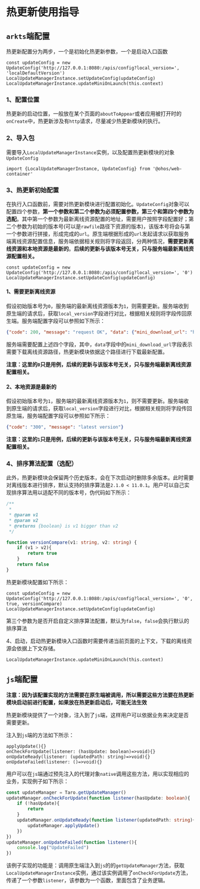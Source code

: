 # 热更新使用指导

## `arkts`端配置

热更新配置分为两步，一个是初始化热更新参数，一个是启动入口函数

```tsx
const updateConfig = new UpdateConfig('http://127.0.0.1:8080:/apis/config?local_version=', 'localDefaultVersion')
LocalUpdateManagerInstance.setUpdateConfig(updateConfig)
LocalUpdateManagerInstance.updateMiniOnLaunch(this.context)
```

### 1、配置位置

热更新的启动位置，一般放在某个页面的`aboutToAppear`或者应用被打开时的`onCreate`中，热更新涉及有`http`请求，尽量减少热更新模块的执行。

### 2、导入包

需要导入`LocalUpdateManagerInstance`实例，以及配置热更新模块的对象`UpdateConfig`

``` tsx
import {LocalUpdateManagerInstance, UpdateConfig} from '@ohos/web-container'
```

### 3、热更新初始配置

在执行入口函数前，需要对热更新模块进行配置初始化。`UpdateConfig`对象可以配置四个参数，**第一个参数和第二个参数为必须配置参数，第三个和第四个参数为选配**。其中第一个参数为最新离线资源配置的地址，需要用户按照字段配置好；第二个参数为初始的版本号(可以是`rawfile`路径下资源的版本)，该版本号将会与第一个参数进行拼接，形成完成的`url`。原生端根据形成的`url`发起请求以获取服务端离线资源配置信息，服务端依据相关规则将字段返回，分两种情况，**需要更新离线资源和本地资源是最新的**。**后续的更新与该版本号无关，只与服务端最新离线资源配置相关。**

```tsx
const updateConfig = new UpdateConfig('http://127.0.0.1:8080:/apis/config?local_version=', '0')
LocalUpdateManagerInstance.setUpdateConfig(updateConfig)
```

#### 1、需要更新离线资源

假设初始版本号为`0`，服务端的最新离线资源版本为`1`，则需要更新。服务端收到原生端的请求后，获取`local_version`字段进行对比，根据相关规则将字段传回原生端。服务端配置字段可以参照如下所示：

```json
{"code": 200, "message": "request OK", "data": {"mini_download_url": "http://127.0.0.1/mpharmony/mpharmony.zip", "mini_version": 1}}
```

服务端需要配置上述四个字段，其中，`data`字段中的`mini_download_url`字段表示需要下载离线资源路径，热更新模块依据这个路径进行下载最新配置。

**注意：这里的`0`只是用例，后续的更新与该版本号无关，只与服务端最新离线资源配置相关。**

#### 2、本地资源是最新的

假设初始版本号为`1`，服务端的最新离线资源版本为`1`，则不需要更新。服务端收到原生端的请求后，获取`local_version`字段进行对比，根据相关规则将字段传回原生端，服务端配置字段可以参照如下所示：

```json
{"code": "300", "message": "latest version"}
```

**注意：这里的`1`只是用例，后续的更新与该版本号无关，只与服务端最新离线资源配置相关。**

### 4、排序算法配置（选配）

此外，热更新模块会保留两个历史版本，会在下次启动时删除多余版本。此时需要对离线版本进行排序，默认支持的排序算法是`2.1.0 < 11.0.1`。用户可以自己实现排序算法用以适配不同的版本号，伪代码如下所示：

```ts
/**
 *
 * @param v1
 * @param v2
 * @returns {boolean} is v1 bigger than v2
 */

function versionCompare(v1: string, v2: string) {
    if (v1 > v2){
        return true
    }
    return false
}
```

热更新模块配置如下所示：

```tsx
const updateConfig = new UpdateConfig('http://127.0.0.1:8080:/apis/config?local_version=', '0', true, versionCompare)
LocalUpdateManagerInstance.setUpdateConfig(updateConfig)
```

第三个参数为是否开启自定义排序算法配置，默认为`false`，`false`会执行默认的排序算法

4、启动，启动热更新模块入口函数时需要传递当前页面的上下文，下载的离线资源会依据上下文存储。

```tsx
LocalUpdateManagerInstance.updateMiniOnLaunch(this.context)
```

## `js`端配置

**注意：因为该配置实现的方法需要在原生端被调用，所以需要这些方法要在热更新模块启动前进行配置，如果放在热更新启动后，可能无法生效**

热更新模块提供了一个对象，注入到了`js`端，这样用户可以依据业务来决定是否需要更新。

注入到`js`端的方法如下所示：

```tsx
applyUpdate(){}
onCheckForUpdate(listener: (hasUpdate: boolean)=>void){}
onUpdateReady(listener: (updatedPath: string)=>void){}
onUpdateFailed(listener: ()=>void){}
```

用户可以在`js`端通过预先注入的代理对象`native`调用这些方法，用以实现相应的业务，实现例子如下所示：

```ts
const updateManager = Taro.getUpdateManager()
updateManager.onCheckForUpdate(function listener(hasUpdate: boolean){
    if (!hasUpdate){
        return
    }
    updateManager.onUpdateReady(function listener(updatedPath: string){
        updateManager.applyUpdate()
    })
})
updateManager.onUpdateFailed(function listener(){
    console.log("UpdateFailed")
})
```

该例子实现的功能是：调用原生端注入到`js`的的`getUpdateManager`方法，获取`LocalUpdateManagerInstance`实例，通过该实例调用了`onCheckForUpdate`方法，传递了一个参数`listener`，该参数为一个函数，里面包含了业务逻辑。





























